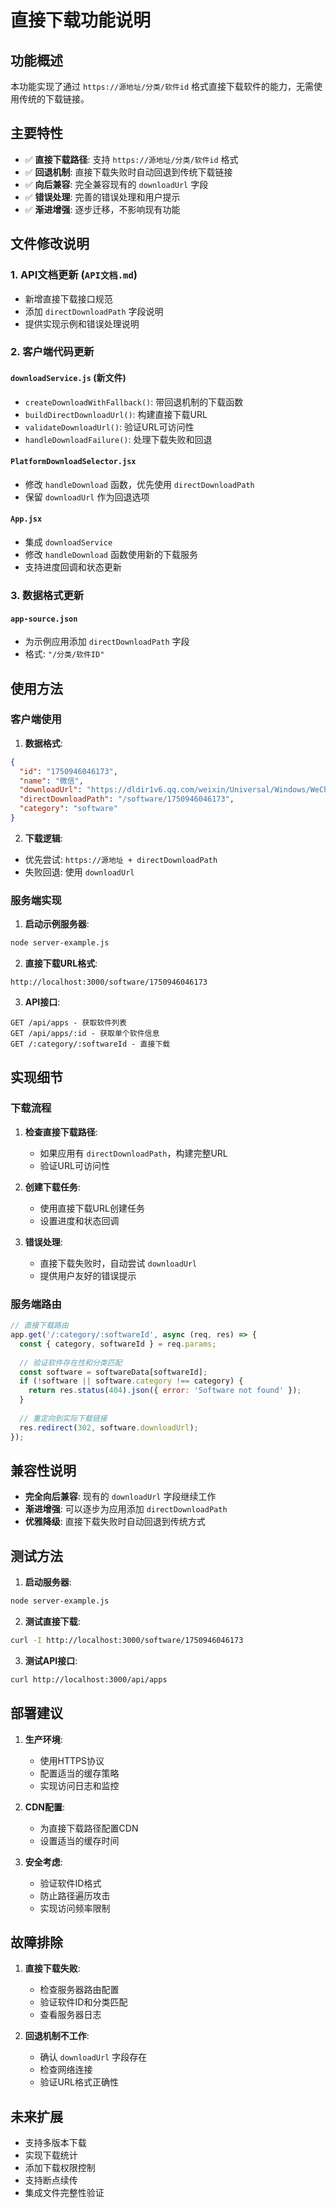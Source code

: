 # 直接下载功能说明

## 功能概述

本功能实现了通过 `https://源地址/分类/软件id` 格式直接下载软件的能力，无需使用传统的下载链接。

## 主要特性

- ✅ **直接下载路径**: 支持 `https://源地址/分类/软件id` 格式
- ✅ **回退机制**: 直接下载失败时自动回退到传统下载链接
- ✅ **向后兼容**: 完全兼容现有的 `downloadUrl` 字段
- ✅ **错误处理**: 完善的错误处理和用户提示
- ✅ **渐进增强**: 逐步迁移，不影响现有功能

## 文件修改说明

### 1. API文档更新 (`API文档.md`)
- 新增直接下载接口规范
- 添加 `directDownloadPath` 字段说明
- 提供实现示例和错误处理说明

### 2. 客户端代码更新

#### `downloadService.js` (新文件)
- `createDownloadWithFallback()`: 带回退机制的下载函数
- `buildDirectDownloadUrl()`: 构建直接下载URL
- `validateDownloadUrl()`: 验证URL可访问性
- `handleDownloadFailure()`: 处理下载失败和回退

#### `PlatformDownloadSelector.jsx`
- 修改 `handleDownload` 函数，优先使用 `directDownloadPath`
- 保留 `downloadUrl` 作为回退选项

#### `App.jsx`
- 集成 `downloadService`
- 修改 `handleDownload` 函数使用新的下载服务
- 支持进度回调和状态更新

### 3. 数据格式更新

#### `app-source.json`
- 为示例应用添加 `directDownloadPath` 字段
- 格式: `"/分类/软件ID"`

## 使用方法

### 客户端使用

1. **数据格式**:
```json
{
  "id": "1750946046173",
  "name": "微信",
  "downloadUrl": "https://dldir1v6.qq.com/weixin/Universal/Windows/WeChatWin.exe",
  "directDownloadPath": "/software/1750946046173",
  "category": "software"
}
```

2. **下载逻辑**:
- 优先尝试: `https://源地址 + directDownloadPath`
- 失败回退: 使用 `downloadUrl`

### 服务端实现

1. **启动示例服务器**:
```bash
node server-example.js
```

2. **直接下载URL格式**:
```
http://localhost:3000/software/1750946046173
```

3. **API接口**:
```
GET /api/apps - 获取软件列表
GET /api/apps/:id - 获取单个软件信息
GET /:category/:softwareId - 直接下载
```

## 实现细节

### 下载流程

1. **检查直接下载路径**:
   - 如果应用有 `directDownloadPath`，构建完整URL
   - 验证URL可访问性

2. **创建下载任务**:
   - 使用直接下载URL创建任务
   - 设置进度和状态回调

3. **错误处理**:
   - 直接下载失败时，自动尝试 `downloadUrl`
   - 提供用户友好的错误提示

### 服务端路由

```javascript
// 直接下载路由
app.get('/:category/:softwareId', async (req, res) => {
  const { category, softwareId } = req.params;
  
  // 验证软件存在性和分类匹配
  const software = softwareData[softwareId];
  if (!software || software.category !== category) {
    return res.status(404).json({ error: 'Software not found' });
  }
  
  // 重定向到实际下载链接
  res.redirect(302, software.downloadUrl);
});
```

## 兼容性说明

- **完全向后兼容**: 现有的 `downloadUrl` 字段继续工作
- **渐进增强**: 可以逐步为应用添加 `directDownloadPath`
- **优雅降级**: 直接下载失败时自动回退到传统方式

## 测试方法

1. **启动服务器**:
```bash
node server-example.js
```

2. **测试直接下载**:
```bash
curl -I http://localhost:3000/software/1750946046173
```

3. **测试API接口**:
```bash
curl http://localhost:3000/api/apps
```

## 部署建议

1. **生产环境**:
   - 使用HTTPS协议
   - 配置适当的缓存策略
   - 实现访问日志和监控

2. **CDN配置**:
   - 为直接下载路径配置CDN
   - 设置适当的缓存时间

3. **安全考虑**:
   - 验证软件ID格式
   - 防止路径遍历攻击
   - 实现访问频率限制

## 故障排除

1. **直接下载失败**:
   - 检查服务器路由配置
   - 验证软件ID和分类匹配
   - 查看服务器日志

2. **回退机制不工作**:
   - 确认 `downloadUrl` 字段存在
   - 检查网络连接
   - 验证URL格式正确性

## 未来扩展

- 支持多版本下载
- 实现下载统计
- 添加下载权限控制
- 支持断点续传
- 集成文件完整性验证
